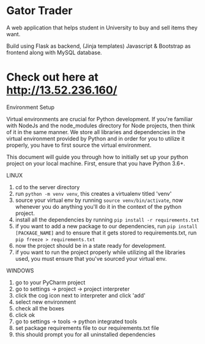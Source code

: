 # Gator Trader
A web application that helps student in University to buy and sell items they want. 

Build using Flask as backend, (Jinja templates) Javascript & Bootstrap as frontend along with MySQL database.  

# Check out here at http://13.52.236.160/



Environment Setup

Virtual environments are crucial for Python development. If you're familiar with NodeJs and the node_modules directory for Node projects, then think of it in the same manner.
We store all libraries and dependencies in the virtual environment provided by Python and in order for you to utilize it properly, you have to first source the virtual environment. 

This document will guide you through how to initially set up your python project on your local machine.
First, ensure that you have Python 3.6+. 

LINUX
1. cd to the server directory
2. run `python -m venv venv`, this creates a virtualenv titled 'venv'
3. source your virtual env by running `source venv/bin/activate`, now whenever you do anything you'll do it in the context of the python project.
4. install all the dependencies by running `pip install -r requirements.txt`
5. if you want to add a new package to our dependencies, run `pip install [PACKAGE_NAME]` and to ensure that it gets stored to requirements.txt, run `pip freeze > requirements.txt`
6. now the project should be in a state ready for development. 
7. if you want to run the project properly while utilizing all the libraries used, you must ensure that you've sourced your virtual env.

WINDOWS
1. go to your PyCharm project
2. go to settings -> project -> project interpreter
3. click the cog icon next to interpreter and click 'add'
4. select new environment
5. check all the boxes
6. click ok
7. go to settings -> tools -> python integrated tools
8. set package requirements file to our requirements.txt file
9. this should prompt you for all uninstalled dependencies



